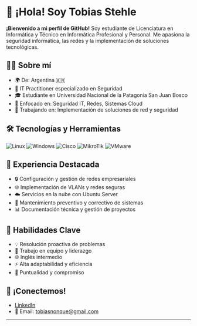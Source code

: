 # 👋 ¡Hola! Soy Tobias Stehle

**¡Bienvenido a mi perfil de GitHub!** Soy estudiante de Licenciatura en Informática y Técnico en Informática Profesional y Personal. Me apasiona la seguridad informática, las redes y la implementación de soluciones tecnológicas.

## 👨‍💻 Sobre mí

- 🌍 De: Argentina 🇦🇷
- 💼 IT Practitioner especializado en Seguridad
- 🎓 Estudiante en Universidad Nacional de la Patagonia San Juan Bosco
- 🌱 Enfocado en: Seguridad IT, Redes, Sistemas Cloud
- 🚀 Trabajando en: Implementación de soluciones de red y seguridad

## 🛠 Tecnologías y Herramientas

![Linux](https://img.shields.io/badge/Linux-FCC624?style=for-the-badge&logo=linux&logoColor=black)
![Windows](https://img.shields.io/badge/Windows-0078D6?style=for-the-badge&logo=windows&logoColor=white)
![Cisco](https://img.shields.io/badge/Cisco-1BA0D7?style=for-the-badge&logo=cisco&logoColor=white)
![MikroTik](https://img.shields.io/badge/MikroTik-293239?style=for-the-badge&logo=mikrotik&logoColor=white)
![VMware](https://img.shields.io/badge/VMware-607078?style=for-the-badge&logo=vmware&logoColor=white)

## 💼 Experiencia Destacada

- 🔒 Configuración y gestión de redes empresariales
- 🌐 Implementación de VLANs y redes seguras
- ☁️ Servicios en la nube con Ubuntu Server
- 🔧 Mantenimiento preventivo y correctivo de sistemas
- 📊 Documentación técnica y gestión de proyectos

## 🌟 Habilidades Clave

- 💡 Resolución proactiva de problemas
- 🤝 Trabajo en equipo y liderazgo
- 🌐 Inglés intermedio
- ⚡ Alta adaptabilidad y eficiencia
- 🎯 Puntualidad y compromiso

## 🔗 ¡Conectemos!

- [LinkedIn](https://www.linkedin.com/in/tobiasstehle)
- 📧 Email: tobiasnonque@gmail.com

---
